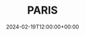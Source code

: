 ---
title: "PARIS"
description: Je t'aime
featured: true
type: gallery
date: 2024-02-19T12:00:00+00:00
menus: "main"
weight: 1
featured_image: "_S6A8204.jpg"
resources:
  - src: "_S6A8204.jpg"
    params:
      date: 2024-02-18T13:04:30+0100


---